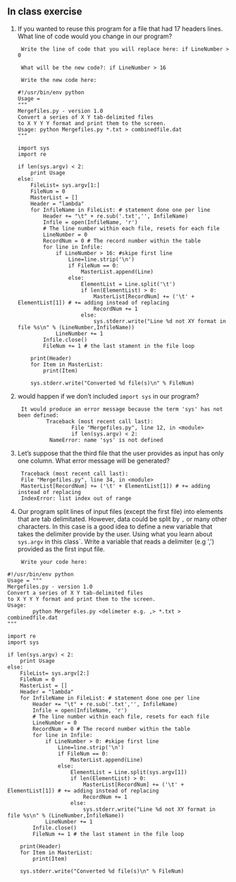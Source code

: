 ## In class exercise

1. If you wanted to reuse this program for a file that had 17 headers lines. What line of code
would you change in our program?

        Write the line of code that you will replace here: if LineNumber > 0

        What will be the new code?: if LineNumber > 16

        Write the new code here: 
	```
	#!/usr/bin/env python 
	Usage = 
	"""
	Mergefiles.py - version 1.0
	Convert a series of X Y tab-delimited files
	to X Y Y Y format and print them to the screen.
	Usage: python Mergefiles.py *.txt > combinedfile.dat
	"""

	import sys
	import re

	if len(sys.argv) < 2:
		print Usage
	else:
		FileList= sys.argv[1:]
		FileNum = 0
		MasterList = []
		Header = "lambda"
		for InfileName in FileList: # statement done one per line
			Header += "\t" + re.sub('.txt','', InfileName)
			Infile = open(InfileName, 'r')
			# The line number within each file, resets for each file
			LineNumber = 0
			RecordNum = 0 # The record number within the table
			for line in Infile:
				if LineNumber > 16: #skipe first line
					Line=line.strip('\n')
					if FileNum == 0:
						MasterList.append(Line)
					else:
						ElementList = Line.split('\t')
						if len(ElementList) > 0:
							MasterList[RecordNum] += ('\t' + ElementList[1]) # += adding instead of replacing
							RecordNum += 1
						else:
							sys.stderr.write("Line %d not XY format in file %s\n" % (LineNumber,InfileName))
				LineNumber += 1
			Infile.close()
			FileNum += 1 # the last stament in the file loop

		print(Header)
		for Item in MasterList:
			print(Item)

		sys.stderr.write("Converted %d file(s)\n" % FileNum)
	```
2. would happen if we don’t included `import sys` in our program?

        It would produce an error message because the term 'sys' has not been defined: 
                Traceback (most recent call last):
                        File "Mergefiles.py", line 12, in <module>
                        if len(sys.argv) < 2:
                 NameError: name 'sys' is not defined

3. Let’s suppose that the third file that the user provides as input
has only one column. What error message will be generated?

        Traceback (most recent call last): 
		File "Mergefiles.py", line 34, in <module>
   		MasterList[RecordNum] += ('\t' + ElementList[1]) # += adding instead of replacing
		IndexError: list index out of range

	
4. Our program split lines of input files (except the first file) into elements
that are tab delimitated. However, data could be split by `,` or many other
characters. In this case is a good idea to define a new variable that takes the delimiter
provide by the user. Using what you learn about `sys.argv` in this class`.
Write a variable that reads a delimiter (e.g ',') provided as the first input file.

        Write your code here: 

```
#!/usr/bin/env python
Usage = """
Mergefiles.py - version 1.0
Convert a series of X Y tab-delimited files
to X Y Y Y format and print them to the screen.
Usage:
        python Mergefiles.py <delimeter e.g. ,> *.txt > combinedfile.dat
"""

import re
import sys

if len(sys.argv) < 2:
	print Usage
else:
	FileList= sys.argv[2:]
	FileNum = 0
	MasterList = []
	Header = "lambda"
	for InfileName in FileList: # statement done one per line
		Header += "\t" + re.sub('.txt','', InfileName)
		Infile = open(InfileName, 'r')
		# The line number within each file, resets for each file
		LineNumber = 0
		RecordNum = 0 # The record number within the table
		for line in Infile:
			if LineNumber > 0: #skipe first line
				Line=line.strip('\n')
				if FileNum == 0:
					MasterList.append(Line)
				else:
					ElementList = Line.split(sys.argv[1])
					if len(ElementList) > 0:
						MasterList[RecordNum] += ('\t' + ElementList[1]) # += adding instead of replacing
						RecordNum += 1
					else:
						sys.stderr.write("Line %d not XY format in file %s\n" % (LineNumber,InfileName))
			LineNumber += 1
		Infile.close()
		FileNum += 1 # the last stament in the file loop

	print(Header)
	for Item in MasterList:
		print(Item)

	sys.stderr.write("Converted %d file(s)\n" % FileNum)
```
